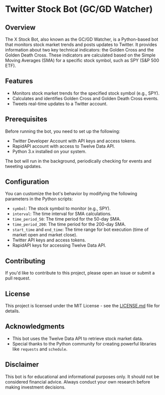 # Twitter Stock Bot (GC/GD Watcher)



## Overview
The X Stock Bot, also known as the GC/GD Watcher, is a Python-based bot that monitors stock market trends and posts updates to Twitter. It provides information about two key technical indicators: the Golden Cross and the Golden Death Cross. These indicators are calculated based on the Simple Moving Averages (SMA) for a specific stock symbol, such as SPY (S&P 500 ETF).

## Features
- Monitors stock market trends for the specified stock symbol (e.g., SPY).
- Calculates and identifies Golden Cross and Golden Death Cross events.
- Tweets real-time updates to a Twitter account.

## Prerequisites
Before running the bot, you need to set up the following:
- Twitter Developer Account with API keys and access tokens.
- RapidAPI account with access to Twelve Data API.
- Python 3.x installed on your system.


The bot will run in the background, periodically checking for events and tweeting updates.

## Configuration
You can customize the bot's behavior by modifying the following parameters in the Python scripts:
- `symbol`: The stock symbol to monitor (e.g., SPY).
- `interval`: The time interval for SMA calculations.
- `time_period_50`: The time period for the 50-day SMA.
- `time_period_200`: The time period for the 200-day SMA.
- `start_time` and `end_time`: The time range for bot execution (time of market open and market close).
- Twitter API keys and access tokens.
- RapidAPI keys for accessing Twelve Data API.

## Contributing
If you'd like to contribute to this project, please open an issue or submit a pull request.

## License
This project is licensed under the MIT License - see the [LICENSE.md](LICENSE.md) file for details.

## Acknowledgments
- This bot uses the Twelve Data API to retrieve stock market data.
- Special thanks to the Python community for creating powerful libraries like `requests` and `schedule`.

## Disclaimer
This bot is for educational and informational purposes only. It should not be considered financial advice. Always conduct your own research before making investment decisions.

